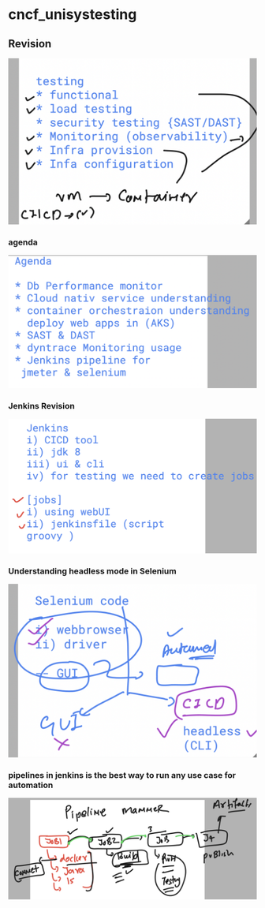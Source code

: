 # cncf_unisystesting

## Revision 

<img src="rev1.png">

### agenda 

<img src="agenda.png">

### Jenkins Revision 

<img src="jk1.png">

### Understanding headless mode in Selenium 

<img src="head.png">

### pipelines in jenkins is the best way to run any use case for automation 

<img src="auto1.png">

